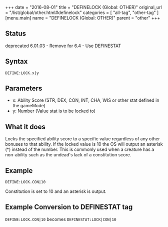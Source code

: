 +++
date = "2016-08-01"
title = "DEFINELOCK (Global: OTHER)"
original_url = "/list/global/other.html#definelock"
categories = [ "all-tag", "other-tag" ]
[menu.main]
    name = "DEFINELOCK (Global: OTHER)"
    parent = "other"
+++

## Status

deprecated 6.01.03 - Remove for 6.4 - Use DEFINESTAT

## Syntax

`DEFINE:LOCK.x|y`

## Parameters

-   x: Ability Score (STR, DEX, CON, INT, CHA, WIS or
    other stat defined in the gameMode)
-   y: Number (Value stat is to be locked to)



What it does
------------

Locks the specified ability score to a specific value regardless of any
other bonuses to that ability. If the locked value is 10 the OS will
output an asterisk (\*) instead of the number. This is commonly used
when a creature has a non-ability such as the undead's lack of a
constitution score.

Example
-------

`DEFINE:LOCK.CON|10`

Constitution is set to 10 and an asterisk is output.

Example Conversion to DEFINESTAT tag
------------------------------------

`DEFINE:LOCK.CON|10` becomes `DEFINESTAT:LOCK|CON|10`

